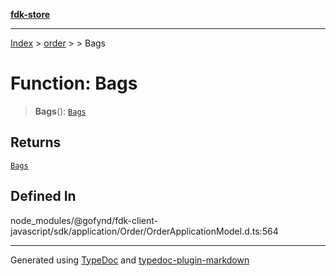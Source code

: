 [**fdk-store**](../../../README.md)
***

[Index](../../../API.md) > [order](../../README.md) > [<internal>](../README.md) > Bags

# Function: Bags

> **Bags**(): [`Bags`](../type-aliases/type-alias.Bags.md)

## Returns

[`Bags`](../type-aliases/type-alias.Bags.md)

## Defined In

node\_modules/@gofynd/fdk-client-javascript/sdk/application/Order/OrderApplicationModel.d.ts:564

***
Generated using [TypeDoc](https://typedoc.org/) and [typedoc-plugin-markdown](https://www.npmjs.com/package/typedoc-plugin-markdown)
